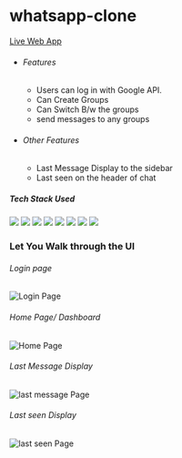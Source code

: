 # whatsapp-clone

[Live Web App](https://whatsapp-clone-53d8c.web.app/)

* ###### Features
  * Users can log in with Google API.
  * Can Create Groups
  * Can Switch B/w the groups
  * send messages to any groups
 
* ###### Other Features
  * Last Message Display to the sidebar
  * Last seen on the header of chat
 
##### Tech Stack Used
<img src = "https://img.shields.io/badge/-HTML5-E34F26?style=flat&logo=html5&logoColor=white"> <img src = "https://img.shields.io/badge/-CSS3-1572B6?style=flat&logo=css3&logoColor=white"> <img src="https://img.shields.io/badge/-JavaScript-eed718?style=flat&logo=javascript&logoColor=ffffff"> <img src="https://img.shields.io/badge/-React-000000?style=flat&logo=react&logoColor=00c8ff">   <img src="https://img.shields.io/badge/-Node.js-3C873A?style=flat&logo=Node.js&logoColor=white">   <img src="http://img.shields.io/badge/-Git-F1502F?style=flat&logo=git&logoColor=FFFFFF">   <img src="http://img.shields.io/badge/-Github-000000?style=flat&logo=github&logoColor=FFFFFF"> <img src = "https://img.shields.io/badge/-Firebase-E34F26?style=flat&logo=firebase&logoColor=white">

### Let You Walk through the UI 
###### Login page
![Login Page](https://github.com/amananku26/whatsapp-clone/blob/main/assets/login.jpg)
###### Home Page/ Dashboard
![Home Page](https://github.com/amananku26/whatsapp-clone/blob/main/assets/img1.jpg)
###### Last Message Display
![last message Page](https://github.com/amananku26/whatsapp-clone/blob/main/assets/img2.jpg)
###### Last seen Display
![last seen Page](https://github.com/amananku26/whatsapp-clone/blob/main/assets/img3.jpg)
